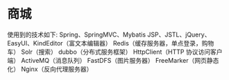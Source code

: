 # 商城
使用到的技术如下:
	Spring、SpringMVC、Mybatis
	JSP、JSTL、jQuery、EasyUI、KindEditor（富文本编辑器）
	Redis（缓存服务器，单点登录，购物车）
	Solr（搜索）
	dubbo（分布式服务框架）
	HttpClient（HTTP 协议访问客户端）
	ActiveMQ（消息队列）
	FastDFS（图片服务器）
	FreeMarker（网页静态化）
	Nginx（反向代理服务器）

